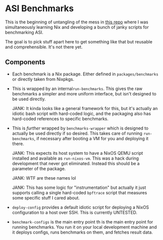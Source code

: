 # ASI Benchmarks

This is the beginning of untangling of the mess in [this
repo](https://github.com/bjackman/nixos-flake) where I was simultaneously
learning Nix and developing a bunch of janky scripts for benchmarking ASI.

The goal is to pick stuff apart here to get something like that but reusable and
comprehensible. It's not there yet.

## Components

- Each benchmark is a Nix package. Either defined in `packages/benchmarks` or
  directly taken from Nixpkgs.

- This is wrapped by an internal`run-benchmarks`. This gives the raw benchmarks
  a simpler and more uniform interface, but isn't designed to be used directly.

  JANK: It kinda looks like a general framework for this, but it's actually an
  idiotic bash script with hard-coded logic, and the packaging also has
  hard-coded references to specific benchmarks.

- This is _further_ wrapped by `benchmarks-wrapper` which is designed to
  actually be used directly if so desired. This takes care of running
  `run-benchmarks`, if necessary after booting a VM for you and deploying it
  there.

  JANK: This expects its host system to have a NixOS QEMU script installed and
  available as `run-nixos-vm`. This was a hack during development that never got
  eliminated. Instead this should be a parameter of the package.

  JANK: WTF are these names lol

  JANK: This has some logic for "instrumentation" but actually it just supports
  calling a single hard-coded `bpftrace` script that measures some specific
  stuff I cared about.

- `deploy-config` provides a default idiotic script for deploying a NixOS
  configuration to a host over SSH. This is currently UNTESTED.

- `benchmark-configs` is the main entry point th is the main entry point for
  running benchmarks. You run it on your local development machine and it
  deploys configs, runs benchmarks on them, and fetches result data.